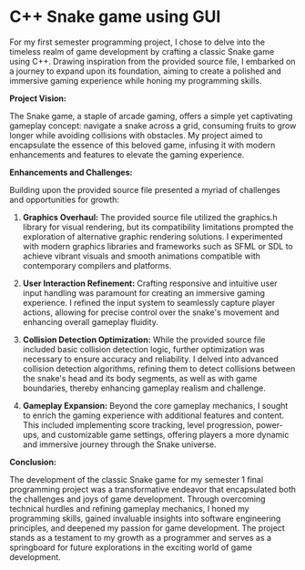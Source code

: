 # C++ Snake game using GUI

For my first semester programming project, I chose to delve into the timeless realm of game development by crafting a classic Snake game using C++. Drawing inspiration from the provided source file, I embarked on a journey to expand upon its foundation, aiming to create a polished and immersive gaming experience while honing my programming skills.


**Project Vision:**

The Snake game, a staple of arcade gaming, offers a simple yet captivating gameplay concept: navigate a snake across a grid, consuming fruits to grow longer while avoiding collisions with obstacles. My project aimed to encapsulate the essence of this beloved game, infusing it with modern enhancements and features to elevate the gaming experience.


**Enhancements and Challenges:**

Building upon the provided source file presented a myriad of challenges and opportunities for growth:

1. **Graphics Overhaul:** The provided source file utilized the graphics.h library for visual rendering, but its compatibility limitations prompted the exploration of alternative graphic rendering solutions. I experimented with modern graphics libraries and frameworks such as SFML or SDL to achieve vibrant visuals and smooth animations compatible with contemporary compilers and platforms.

2. **User Interaction Refinement:** Crafting responsive and intuitive user input handling was paramount for creating an immersive gaming experience. I refined the input system to seamlessly capture player actions, allowing for precise control over the snake's movement and enhancing overall gameplay fluidity.

3. **Collision Detection Optimization:** While the provided source file included basic collision detection logic, further optimization was necessary to ensure accuracy and reliability. I delved into advanced collision detection algorithms, refining them to detect collisions between the snake's head and its body segments, as well as with game boundaries, thereby enhancing gameplay realism and challenge.

4. **Gameplay Expansion:** Beyond the core gameplay mechanics, I sought to enrich the gaming experience with additional features and content. This included implementing score tracking, level progression, power-ups, and customizable game settings, offering players a more dynamic and immersive journey through the Snake universe.


**Conclusion:**

The development of the classic Snake game for my semester 1 final programming project was a transformative endeavor that encapsulated both the challenges and joys of game development. Through overcoming technical hurdles and refining gameplay mechanics, I honed my programming skills, gained invaluable insights into software engineering principles, and deepened my passion for game development. The project stands as a testament to my growth as a programmer and serves as a springboard for future explorations in the exciting world of game development.
